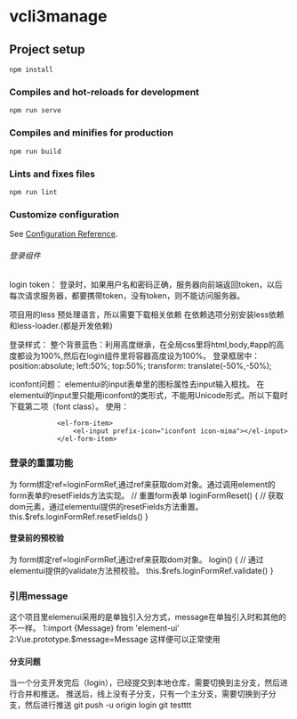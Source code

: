 # vcli3manage

## Project setup
```
npm install
```

### Compiles and hot-reloads for development
```
npm run serve
```

### Compiles and minifies for production
```
npm run build
```

### Lints and fixes files
```
npm run lint
```

### Customize configuration
See [Configuration Reference](https://cli.vuejs.org/config/).

###### 登录组件
login
token：
登录时，如果用户名和密码正确，服务器向前端返回token，以后每次请求服务器，都要携带token，没有token，则不能访问服务器。


项目用的less 预处理语言，所以需要下载相关依赖
在依赖选项分别安装less依赖和less-loader.(都是开发依赖)

登录样式：
整个背景蓝色：利用高度继承，在全局css里将html,body,#app的高度都设为100%,然后在login组件里将容器高度设为100%。
登录框居中：
        position:absolute;
        left:50%;
        top:50%;
        transform: translate(-50%,-50%);

iconfont问题：
elementui的input表单里的图标属性去input输入框找。
在elementui的input里只能用iconfont的类形式，不能用Unicode形式。所以下载时下载第二项（font class）。
使用：

                <el-form-item>
                    <el-input prefix-icon="iconfont icon-mima"></el-input>
                </el-form-item>

### 登录的重置功能
为 form绑定ref=loginFormRef,通过ref来获取dom对象。通过调用element的form表单的resetFields方法实现。
 // 重置form表单
        loginFormReset() {
            // 获取dom元素，通过elementui提供的resetFields方法重置。
            this.$refs.loginFormRef.resetFields()
        }
#### 登录前的预校验
为 form绑定ref=loginFormRef,通过ref来获取dom对象。
 login() {
            // 通过elementui提供的validate方法预校验。
            this.$refs.loginFormRef.validate()
        }
### 引用message
这个项目里elemenui采用的是单独引入分方式，message在单独引入时和其他的不一样。
1:import {Message} from 'element-ui'
2:Vue.prototype.$message=Message
这样便可以正常使用

#### 分支问题
当一个分支开发完后（login），已经提交到本地仓库，需要切换到主分支，然后进行合并和推送。
推送后，线上没有子分支，只有一个主分支，需要切换到子分支，然后进行推送
git push -u origin login
git testttt
